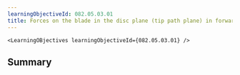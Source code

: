 ```yaml
---
learningObjectiveId: 082.05.03.01
title: Forces on the blade in the disc plane (tip path plane) in forward flight
---
```


```tsx eval
<LearningOBjectives learningObjectiveId={082.05.03.01} />
```

## Summary
